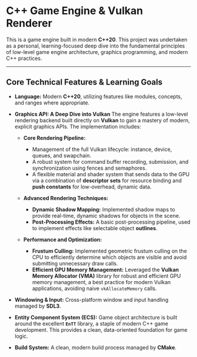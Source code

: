 # C++ Game Engine & Vulkan Renderer

This is a game engine built in modern **C++20**. This project was undertaken as a personal, learning-focused deep dive into the fundamental principles of low-level game engine architecture, graphics programming, and modern C++ practices.

---

## Core Technical Features & Learning Goals

*   **Language:** Modern **C++20**, utilizing features like modules, concepts, and ranges where appropriate.
*   **Graphics API: A Deep Dive into Vulkan**
    The engine features a low-level rendering backend built directly on **Vulkan** to gain a mastery of modern, explicit graphics APIs. The implementation includes:

    *   **Core Rendering Pipeline:**
        *   Management of the full Vulkan lifecycle: instance, device, queues, and swapchain.
        *   A robust system for command buffer recording, submission, and synchronization using fences and semaphores.
        *   A flexible material and shader system that sends data to the GPU via a combination of **descriptor sets** for resource binding and **push constants** for low-overhead, dynamic data.

    *   **Advanced Rendering Techniques:**
        *   **Dynamic Shadow Mapping:** Implemented shadow maps to provide real-time, dynamic shadows for objects in the scene.
        *   **Post-Processing Effects:** A basic post-processing pipeline, used to implement effects like selectable object **outlines**.

    *   **Performance and Optimization:**
        *   **Frustum Culling:** Implemented geometric frustum culling on the CPU to efficiently determine which objects are visible and avoid submitting unnecessary draw calls.
        *   **Efficient GPU Memory Management:** Leveraged the **Vulkan Memory Allocator (VMA)** library for robust and efficient GPU memory management, a best practice for modern Vulkan applications, avoiding naive `vkAllocateMemory` calls.
*   **Windowing & Input:** Cross-platform window and input handling managed by **SDL3**.
*   **Entity Component System (ECS):** Game object architecture is built around the excellent **`EnTT`** library, a staple of modern C++ game development. This provides a clean, data-oriented foundation for game logic.
*   **Build System:** A clean, modern build process managed by **CMake**.

